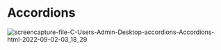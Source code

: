 # Accordions
![screencapture-file-C-Users-Admin-Desktop-accordions-Accordions-html-2022-09-02-03_18_29](https://user-images.githubusercontent.com/110282564/188119398-4d2934ba-f727-406b-a18c-a25f9fdd32e6.png)
